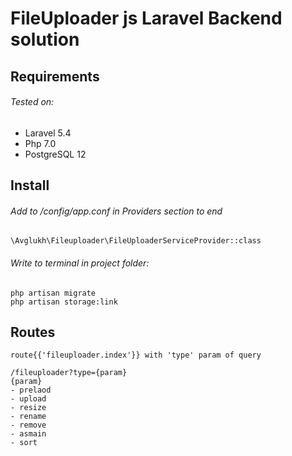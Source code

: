 # FileUploader js Laravel Backend solution
## Requirements
###### Tested on:
- Laravel 5.4
- Php 7.0
- PostgreSQL 12 
## Install

###### Add to /config/app.conf in Providers section to end
```
\Avglukh\Fileuploader\FileUploaderServiceProvider::class
```
###### Write to terminal in project folder:
```
php artisan migrate
php artisan storage:link
```
## Routes
```
route{{'fileuploader.index'}} with 'type' param of query

/fileuploader?type={param}
{param}
- prelaod
- upload
- resize
- rename
- remove
- asmain
- sort
```